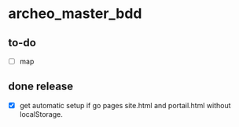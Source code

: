 # archeo_master_bdd

## to-do

 - [ ] map

 ## done release

 - [X] get automatic setup if go pages site.html and portail.html without localStorage.